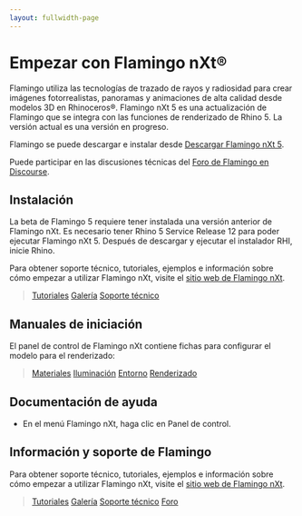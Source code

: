 ```yaml
---
layout: fullwidth-page
---
```


# Empezar con Flamingo nXt®
Flamingo  utiliza las tecnologías de trazado de rayos y radiosidad para crear   imágenes fotorrealistas, panoramas y animaciones de alta calidad desde modelos 3D en Rhinoceros®. Flamingo nXt 5 es una actualización de Flamingo que se integra con las funciones de renderizado de Rhino 5. La versión actual es una versión en progreso.

Flamingo se puede descargar e instalar desde [Descargar Flamingo nXt 5](http://www.rhino3d.com/download/flamingo/5/beta).

Puede participar en las discusiones técnicas del [Foro de Flamingo en Discourse](http://discourse.mcneel.com/c/rendering/flamingo).

## Instalación

La beta de Flamingo 5 requiere tener instalada una versión anterior de Flamingo nXt.
Es necesario tener Rhino 5 Service Release 12 para poder ejecutar Flamingo nXt 5.
Después de descargar y ejecutar el instalador RHI, inicie Rhino.

Para obtener soporte técnico, tutoriales, ejemplos e información sobre cómo empezar a utilizar Flamingo nXt, visite el [sitio web de Flamingo nXt](http://nxt.flamingo3d.com/).


> [Tutoriales](http://nxt.flamingo3d.com/page/tutoriales-y-documentacion)
> [Galería](http://nxt.flamingo3d.com/photo)
> [Soporte técnico](http://nxt.flamingo3d.com/forum)

## Manuales de iniciación
El panel de control de Flamingo nXt contiene fichas para configurar el modelo para el renderizado:

> [Materiales](../materials/materials-tab.html)
> [Iluminación](../lighting/lighting-tab.html)
> [Entorno](../environment/environment-tab.html)
> [Renderizado](../render/render-tab.html)

## Documentación de ayuda
 * En el menú Flamingo nXt, haga clic en Panel de control.

## Información y soporte de Flamingo
 Para obtener soporte técnico, tutoriales, ejemplos e información sobre cómo empezar a utilizar Flamingo nXt, visite el [sitio web de Flamingo nXt](http://www.flamingo3d.com/).


> [Tutoriales](http://nxt.flamingo3d.com/page/tutoriales-y-documentacion)
> [Galería](http://nxt.flamingo3d.com/photo)
> [Soporte técnico](http://www.flamingo3d.com/es/support/)
> [Foro](http://discourse.mcneel.com/c/rendering/flamingo)
